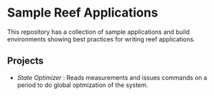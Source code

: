 
Sample Reef Applications
========================

This repository has a collection of sample applications and build environments showing best practices for writing reef applications.


Projects
------------------------

- _State Optimizer_ : Reads measurements and issues commands on a period to do global optmization of the system.